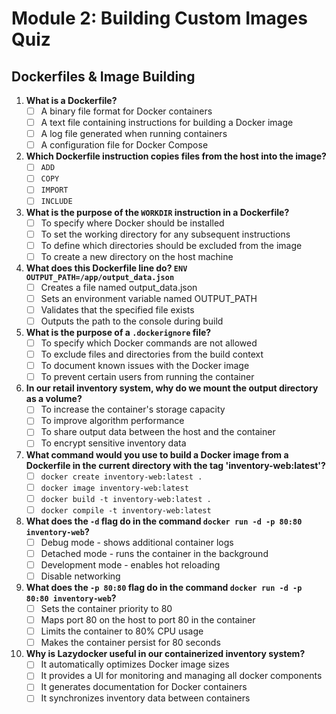 # Module 2: Building Custom Images Quiz

## Dockerfiles & Image Building

1. **What is a Dockerfile?**
   - [ ] A binary file format for Docker containers
   - [ ] A text file containing instructions for building a Docker image
   - [ ] A log file generated when running containers
   - [ ] A configuration file for Docker Compose

2. **Which Dockerfile instruction copies files from the host into the image?**
   - [ ] `ADD`
   - [ ] `COPY`
   - [ ] `IMPORT`
   - [ ] `INCLUDE`

3. **What is the purpose of the `WORKDIR` instruction in a Dockerfile?**
   - [ ] To specify where Docker should be installed
   - [ ] To set the working directory for any subsequent instructions
   - [ ] To define which directories should be excluded from the image
   - [ ] To create a new directory on the host machine

4. **What does this Dockerfile line do? `ENV OUTPUT_PATH=/app/output_data.json`**
   - [ ] Creates a file named output_data.json
   - [ ] Sets an environment variable named OUTPUT_PATH
   - [ ] Validates that the specified file exists
   - [ ] Outputs the path to the console during build

5. **What is the purpose of a `.dockerignore` file?**
   - [ ] To specify which Docker commands are not allowed
   - [ ] To exclude files and directories from the build context
   - [ ] To document known issues with the Docker image
   - [ ] To prevent certain users from running the container

6. **In our retail inventory system, why do we mount the output directory as a volume?**
   - [ ] To increase the container's storage capacity
   - [ ] To improve algorithm performance
   - [ ] To share output data between the host and the container
   - [ ] To encrypt sensitive inventory data

7. **What command would you use to build a Docker image from a Dockerfile in the current directory with the tag 'inventory-web:latest'?**
   - [ ] `docker create inventory-web:latest .`
   - [ ] `docker image inventory-web:latest`
   - [ ] `docker build -t inventory-web:latest .`
   - [ ] `docker compile -t inventory-web:latest`

8. **What does the `-d` flag do in the command `docker run -d -p 80:80 inventory-web`?**
   - [ ] Debug mode - shows additional container logs
   - [ ] Detached mode - runs the container in the background
   - [ ] Development mode - enables hot reloading
   - [ ] Disable networking

9. **What does the `-p 80:80` flag do in the command `docker run -d -p 80:80 inventory-web`?**
   - [ ] Sets the container priority to 80
   - [ ] Maps port 80 on the host to port 80 in the container
   - [ ] Limits the container to 80% CPU usage
   - [ ] Makes the container persist for 80 seconds

10. **Why is Lazydocker useful in our containerized inventory system?**
    - [ ] It automatically optimizes Docker image sizes
    - [ ] It provides a UI for monitoring and managing all docker components
    - [ ] It generates documentation for Docker containers
    - [ ] It synchronizes inventory data between containers

